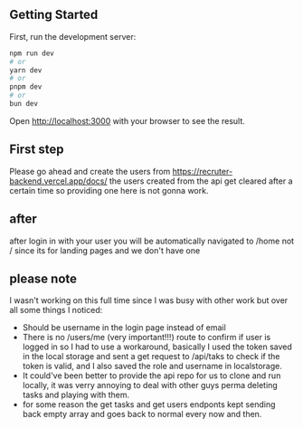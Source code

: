 ## Getting Started

First, run the development server:

```bash
npm run dev
# or
yarn dev
# or
pnpm dev
# or
bun dev
```

Open [http://localhost:3000](http://localhost:3000) with your browser to see the result.

## First step

Please go ahead and create the users from https://recruter-backend.vercel.app/docs/
the users created from the api get cleared after a certain time so providing one here is not gonna work.

## after

after login in with your user you will be automatically navigated to /home 
not / since its for landing pages and we don't have one

## please note

I wasn't working on this full time since I was busy with other work but over all some things I noticed:

 - Should be username in the login page instead of email
 - There is no /users/me (very important!!!) route to confirm if user is logged in so I had to use a workaround, basically I used the token saved in the local storage and sent a get request to /api/taks to check if the token is valid, and I also saved the role and username in localstorage.
 - It could've been better to provide the api repo for us to clone and run locally, it was verry annoying to deal with other guys perma deleting tasks and playing with them.
 - for some reason the get tasks and get users endponts kept sending back empty array and goes back to normal every now and then.
